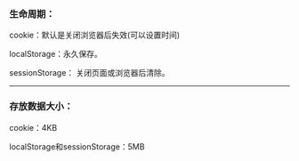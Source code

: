 ### 生命周期：

cookie：默认是关闭浏览器后失效(可以设置时间)

localStorage：永久保存。

sessionStorage： 关闭页面或浏览器后清除。

---
### 存放数据大小：

cookie：4KB

localStorage和sessionStorage：5MB